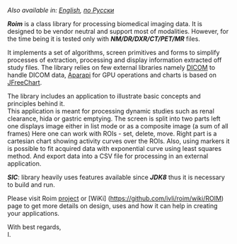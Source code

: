 *Also available in: [English](README.md), [по Русски](README.ru_ru.md)*

***Roim*** is a class library for processing biomedical imaging data. 
It is designed to be vendor neutral and support most of modalities. 
However, for the time being it is tested only with ***NM/DR/DXR/CT/PET/MR*** files.
 
It implements a set of algorithms, screen primitives and forms to simplify processes of extraction, 
processing and display information extracted off study files. 
The library relies on few external libraries namely [DICOM](<https://ru.wikipedia.org/wiki/DICOM>) to handle DICOM data, 
[Aparapi](<https://aparapi.github.io/>) for GPU operations and charts is based on [JFreeChart](<http://www.jfree.org/jfreechart/>). 

The library includes an application to illustrate basic concepts and principles behind it.  
This application is meant for processing dynamic studies such as renal clearance, hida or gastric emptying. 
The screen is split into two parts left one displays image either in list mode or as a composite image (a sum of all frames)
Here one can work with ROIs - set, delete, move. 
Right part is a cartesian chart showing activity curves over the ROIs. 
Also, using markers it is possible to fit acquired data with exponential curve using least squares method. 
And export data into a CSV file for processing in an external application.          

***SIC***: library heavily uses features available since ***JDK8*** thus it is necessary to build and run.

Please visit Roim [project](<http://ivli.github.io/roim/>) or [WiKi] (<https://github.com/ivli/roim/wiki/ROIM>) page to get more details on design, uses and how it can help in creating your applications.

With best regards,    
I.



